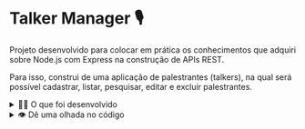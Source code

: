 # Talker Manager 🎙️

Projeto desenvolvido para colocar em prática os conhecimentos que adquiri sobre Node.js com Express na construção de APIs REST.

Para isso, construi de uma aplicação de palestrantes (talkers), na qual será possível cadastrar, listar, pesquisar, editar e excluir palestrantes.

<details>
  <summary>👨‍💻 O que foi desenvolvido</summary><br />

  Uma aplicação de cadastro de talkers (palestrantes) em que será possível cadastrar, visualizar, pesquisar, editar e excluir informações. Para isso aprendi a:

  1. Desenvolver uma API de um `CRUD` (**C**reate, **R**ead, **U**pdate e **D**elete) de palestrantes (talkers) e;
  2. Desenvolver alguns endpoints que irão ler e escrever em um arquivo utilizando o módulo `fs`.

</details>

<details>
  <summary>👁️ Dê uma olhada no código</summary><br />


https://github.com/user-attachments/assets/a7ef40e6-e959-4ab4-9a58-420cfe1129d0


</details>

<!-- Olá, Tryber!
Esse é apenas um arquivo inicial para o README do seu projeto.
É essencial que você preencha esse documento por conta própria, ok?
Não deixe de usar nossas dicas de escrita de README de projetos, e deixe sua criatividade brilhar!
:warning: IMPORTANTE: você precisa deixar nítido:
- quais arquivos/pastas foram desenvolvidos por você; 
- quais arquivos/pastas foram desenvolvidos por outra pessoa estudante;
- quais arquivos/pastas foram desenvolvidos pela Trybe.
-->
